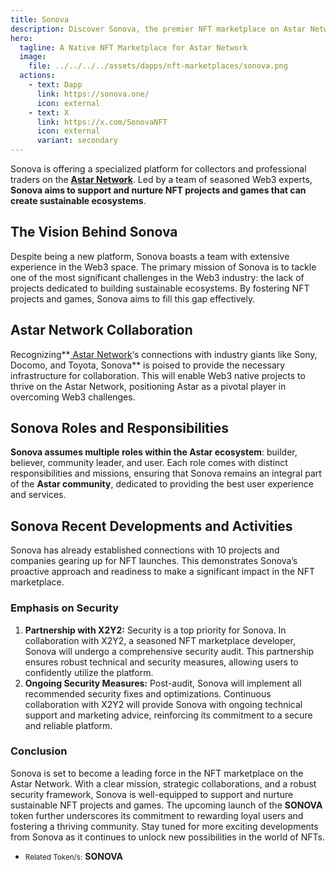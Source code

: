 ```yaml
---
title: Sonova
description: Discover Sonova, the premier NFT marketplace on Astar Network, dedicated to sustainable ecosystems and secure trading. 
hero:
  tagline: A Native NFT Marketplace for Astar Network
  image: 
    file: ../../../../assets/dapps/nft-marketplaces/sonova.png
  actions:
    - text: Dapp
      link: https://sonova.one/
      icon: external
    - text: X
      link: https://x.com/SonovaNFT
      icon: external
      variant: secondary
---
```


Sonova is offering a specialized platform for collectors and professional traders on the [**Astar Network**](https://dablock.com/dapps/astar-network/). Led by a team of seasoned Web3 experts, **Sonova aims to support and nurture NFT projects and games that can create sustainable ecosystems**.

## The Vision Behind Sonova
Despite being a new platform, Sonova boasts a team with extensive experience in the Web3 space. The primary mission of Sonova is to tackle one of the most significant challenges in the Web3 industry: the lack of projects dedicated to building sustainable ecosystems. By fostering NFT projects and games, Sonova aims to fill this gap effectively.

## Astar Network Collaboration
Recognizing**[ Astar Network](/dapps/smart-contracts/astar-network/)‘s connections with industry giants like Sony, Docomo, and Toyota, Sonova** is poised to provide the necessary infrastructure for collaboration. This will enable Web3 native projects to thrive on the Astar Network, positioning Astar as a pivotal player in overcoming Web3 challenges.

## Sonova Roles and Responsibilities
**Sonova assumes multiple roles within the Astar ecosystem**: builder, believer, community leader, and user. Each role comes with distinct responsibilities and missions, ensuring that Sonova remains an integral part of the **Astar community**, dedicated to providing the best user experience and services.

## Sonova Recent Developments and Activities
Sonova has already established connections with 10 projects and companies gearing up for NFT launches. This demonstrates Sonova’s proactive approach and readiness to make a significant impact in the NFT marketplace.

### Emphasis on Security
1. **Partnership with X2Y2:** Security is a top priority for Sonova. In collaboration with X2Y2, a seasoned NFT marketplace developer, Sonova will undergo a comprehensive security audit. This partnership ensures robust technical and security measures, allowing users to confidently utilize the platform.
2. **Ongoing Security Measures:** Post-audit, Sonova will implement all recommended security fixes and optimizations. Continuous collaboration with X2Y2 will provide Sonova with ongoing technical support and marketing advice, reinforcing its commitment to a secure and reliable platform.

### Conclusion
Sonova is set to become a leading force in the NFT marketplace on the Astar Network. With a clear mission, strategic collaborations, and a robust security framework, Sonova is well-equipped to support and nurture sustainable NFT projects and games. The upcoming launch of the **SONOVA** token further underscores its commitment to rewarding loyal users and fostering a thriving community. Stay tuned for more exciting developments from Sonova as it continues to unlock new possibilities in the world of NFTs.
- <small>Related Token/s:</small> **SONOVA**
